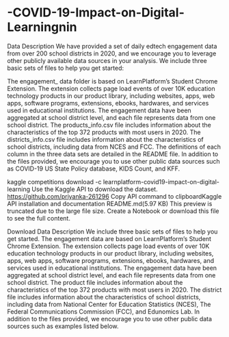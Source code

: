 # -COVID-19-Impact-on-Digital-Learningnin
Data Description
We have provided a set of daily edtech engagement data from over 200 school districts in 2020, and we encourage you to leverage other publicly available data sources in your analysis. We include three basic sets of files to help you get started:

The engagement_ data folder is based on LearnPlatform’s Student Chrome Extension. The extension collects page load events of over 10K education technology products in our product library, including websites, apps, web apps, software programs, extensions, ebooks, hardwares, and services used in educational institutions. The engagement data have been aggregated at school district level, and each file represents data from one school district.
The products_info.csv file includes information about the characteristics of the top 372 products with most users in 2020.
The districts_info.csv file includes information about the characteristics of school districts, including data from NCES and FCC.
The definitions of each column in the three data sets are detailed in the README file.
In addition to the files provided, we encourage you to use other public data sources such as COVID-19 US State Policy database, KIDS Count, and KFF.

kaggle competitions download -c learnplatform-covid19-impact-on-digital-learning
Use the Kaggle API to download the dataset.
https://github.com/priyanka-261296
Copy API command to clipboardKaggle API installation and documentation
README.md(5.97 KB)
This preview is truncated due to the large file size. Create a Notebook or download this file to see the full content.


Download
Data Description
We include three basic sets of files to help you get started. The engagement data are based on LearnPlatform’s Student Chrome Extension. The extension collects page load events of over 10K education technology products in our product library, including websites, apps, web apps, software programs, extensions, ebooks, hardwares, and services used in educational institutions. The engagement data have been aggregated at school district level, and each file represents data from one school district. The product file includes information about the characteristics of the top 372 products with most users in 2020. The district file includes information about the characteristics of school districts, including data from National Center for Education Statistics (NCES), The Federal Communications Commission (FCC), and Edunomics Lab. In addition to the files provided, we encourage you to use other public data sources such as examples listed below.
